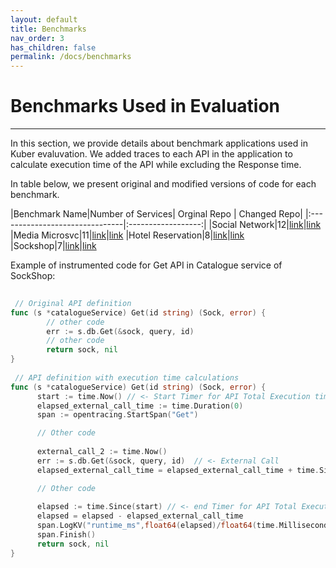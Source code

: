```yaml
---
layout: default
title: Benchmarks
nav_order: 3
has_children: false
permalink: /docs/benchmarks
---
```


# Benchmarks Used in Evaluation
---

In this section, we provide details about benchmark applications used in Kuber evaluvation.
We added traces to each API in the application to calculate execution time of the API while excluding the Response time.

In table below, we present original and modified versions of code for each benchmark.

|Benchmark Name|Number of Services| Orginal Repo | Changed Repo|
|:-------------------------------|:------------------:|
|Social Network|12|[link](https://github.com/delimitrou/DeathStarBench/tree/master/hotelReservation)|[link](https://github.com/kubercostoptimizer/Kuber/tree/master/code/apps/social-network/code)
|Media Microsvc|11|[link](https://github.com/delimitrou/DeathStarBench/tree/master/mediaMicroservices)|[link](https://github.com/kubercostoptimizer/Kuber/tree/master/code/apps/media-microsvc/code)
|Hotel Reservation|8|[link](https://github.com/delimitrou/DeathStarBench/tree/master/hotelReservation)|[link](https://github.com/kubercostoptimizer/Kuber/tree/master/code/apps/hotel-reservation/code)
|Sockshop|7|[link](https://github.com/microservices-demo)|[link](https://github.com/kubercostoptimizer/Kuber/tree/master/code/apps/sock-shop/code)


Example of instrumented code for Get API in Catalogue service of SockShop:
``` go
 
 // Original API definition
func (s *catalogueService) Get(id string) (Sock, error) {   
        // other code
        err := s.db.Get(&sock, query, id)
        // other code
        return sock, nil
}
 
 // API definition with execution time calculations 
func (s *catalogueService) Get(id string) (Sock, error) {
      start := time.Now() // <- Start Timer for API Total Execution time
      elapsed_external_call_time := time.Duration(0)
      span := opentracing.StartSpan("Get")

      // Other code
 
      external_call_2 := time.Now()
      err := s.db.Get(&sock, query, id)  // <- External Call
      elapsed_external_call_time = elapsed_external_call_time + time.Since(external_call_2)

      // Other code
      
      elapsed := time.Since(start) // <- end Timer for API Total Execution time
      elapsed = elapsed - elapsed_external_call_time
      span.LogKV("runtime_ms",float64(elapsed)/float64(time.Millisecond)) // <- send data to Istio
      span.Finish()
      return sock, nil
}

```

